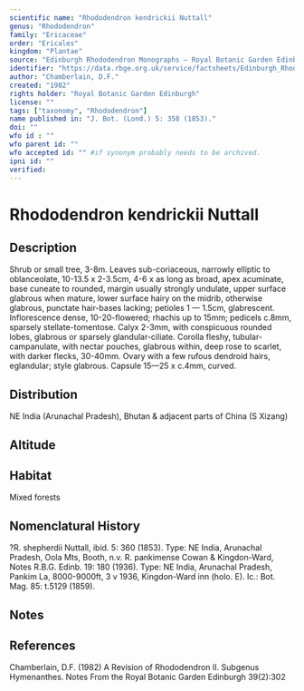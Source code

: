 ```yaml
---
scientific name: "Rhododendron kendrickii Nuttall"
genus: "Rhododendron"
family: "Ericaceae"
order: "Ericales"
kingdom: "Plantae"
source: "Edinburgh Rhododendron Monographs – Royal Botanic Garden Edinburgh"
identifier: "https://data.rbge.org.uk/service/factsheets/Edinburgh_Rhododendron_Monographs.xhtml"
author: "Chamberlain, D.F."
created: "1982"
rights holder: "Royal Botanic Garden Edinburgh"
license: ""
tags: ["taxonomy", "Rhododendron"]
name published in: "J. Bot. (Lond.) 5: 358 (1853)."
doi: ""
wfo id : ""
wfo parent id: ""
wfo accepted id: "" #if synonym probably needs to be archived.                      
ipni id: ""
verified:
---
```


                       

# Rhododendron kendrickii Nuttall

## Description
Shrub or small tree, 3-8m. Leaves sub-coriaceous, narrowly elliptic to oblanceolate, 10-13.5 x 2-3.5cm, 4-6 x as long as broad, apex acuminate, base cuneate to rounded, margin usually strongly undulate, upper surface glabrous when mature, lower surface hairy on the midrib, otherwise glabrous, punctate hair-bases lacking; petioles 1 — 1.5cm, glabrescent. Inflorescence dense, 10-20-flowered; rhachis up to 15mm; pedicels c.8mm, sparsely stellate-tomentose. Calyx 2-3mm, with conspicuous rounded lobes, glabrous or sparsely glandular-ciliate. Corolla fleshy, tubular-campanulate, with nectar pouches, glabrous within, deep rose to scarlet, with darker flecks, 30-40mm. Ovary with a few rufous dendroid hairs, eglandular; style glabrous. Capsule 15—25 x c.4mm, curved.

## Distribution
NE India (Arunachal Pradesh), Bhutan & adjacent parts of China (S Xizang)

## Altitude


## Habitat
Mixed forests

## Nomenclatural History
?R. shepherdii Nuttall, ibid. 5: 360 (1853). Type: NE India, Arunachal Pradesh, Oola Mts, Booth, n.v. R. pankimense Cowan & Kingdon-Ward, Notes R.B.G. Edinb. 19: 180 (1936). Type: NE India, Arunachal Pradesh, Pankim La, 8000-9000ft, 3 v 1936, Kingdon-Ward inn (holo. E). Ic.: Bot. Mag. 85: t.5129 (1859).
                       
## Notes


## References

Chamberlain, D.F. (1982) A Revision of Rhododendron II. Subgenus Hymenanthes. Notes From the Royal Botanic Garden Edinburgh 39(2):302
